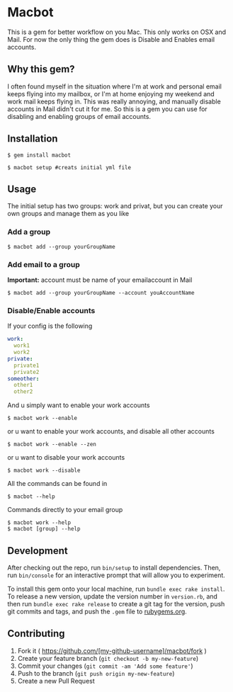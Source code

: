 # Macbot

This is a gem for better workflow on you Mac. This only works on OSX and Mail. 
For now the only thing the gem does is Disable and Enables email accounts. 

## Why this gem?
I often found myself in the situation where I'm at work and personal email keeps flying into my mailbox, or I'm at home enjoying my weekend and work mail keeps flying in. This was really annoying, and manually disable accounts in Mail didn't cut it for me. So this is a gem you can use for disabling and enabling groups of email accounts. 

## Installation


    $ gem install macbot

    $ macbot setup #creats initial yml file
## Usage
The initial setup has two groups: work and privat, but you can create your own groups and manage them as you like

### Add a group

    $ macbot add --group yourGroupName
    
### Add email to a group

**Important:** account must be name of your emailaccount in Mail

    $ macbot add --group yourGroupName --account youAccountName

### Disable/Enable accounts

If your config is the following
````yaml
work:
  work1
  work2
private:
  private1
  private2
someother:
  other1
  other2
````      
And u simply want to enable your work accounts

    $ macbot work --enable
    
or u want to enable your work accounts, and disable all other accounts

    $ macbot work --enable --zen
    
or u want to disable your work accounts

    $ macbot work --disable
    
All the commands can be found in 

    $ macbot --help
    
Commands directly to your email group

    $ macbot work --help
    $ macbot [group] --help

## Development

After checking out the repo, run `bin/setup` to install dependencies. Then, run `bin/console` for an interactive prompt that will allow you to experiment.

To install this gem onto your local machine, run `bundle exec rake install`. To release a new version, update the version number in `version.rb`, and then run `bundle exec rake release` to create a git tag for the version, push git commits and tags, and push the `.gem` file to [rubygems.org](https://rubygems.org).

## Contributing

1. Fork it ( https://github.com/[my-github-username]/macbot/fork )
2. Create your feature branch (`git checkout -b my-new-feature`)
3. Commit your changes (`git commit -am 'Add some feature'`)
4. Push to the branch (`git push origin my-new-feature`)
5. Create a new Pull Request
